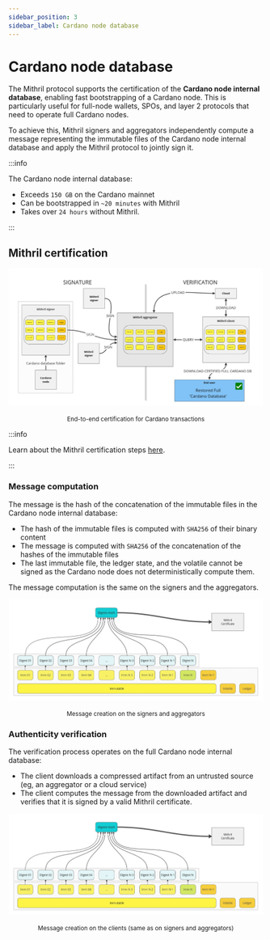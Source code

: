 ```yaml
---
sidebar_position: 3
sidebar_label: Cardano node database
---
```


# Cardano node database

The Mithril protocol supports the certification of the **Cardano node internal database**, enabling fast bootstrapping of a Cardano node. This is particularly useful for full-node wallets, SPOs, and layer 2 protocols that need to operate full Cardano nodes.

To achieve this, Mithril signers and aggregators independently compute a message representing the immutable files of the Cardano node internal database and apply the Mithril protocol to jointly sign it.

:::info

The Cardano node internal database:

- Exceeds `150 GB` on the Cardano mainnet
- Can be bootstrapped in `~20 minutes` with Mithril
- Takes over `24 hours` without Mithril.

:::

## Mithril certification

[![Design of the certification of the Cardano node internal database](./images/cardano-node-database/end-to-end-process.jpg)](./images/cardano-node-database/end-to-end-process.jpg)
<small><center>End-to-end certification for Cardano transactions</center></small>

:::info

Learn about the Mithril certification steps [here](./README.mdx).

:::

### Message computation

The message is the hash of the concatenation of the immutable files in the Cardano node internal database:

- The hash of the immutable files is computed with `SHA256` of their binary content
- The message is computed with `SHA256` of the concatenation of the hashes of the immutable files
- The last immutable file, the ledger state, and the volatile cannot be signed as the Cardano node does not deterministically compute them.

The message computation is the same on the signers and the aggregators.

[![Design of the certification of the Cardano node internal database](./images/cardano-node-database/message.jpg)](./images/cardano-node-database/message.jpg)
<small><center>Message creation on the signers and aggregators</center></small>

### Authenticity verification

The verification process operates on the full Cardano node internal database:

- The client downloads a compressed artifact from an untrusted source (eg, an aggregator or a cloud service)
- The client computes the message from the downloaded artifact and verifies that it is signed by a valid Mithril certificate.

[![Design of the certification of the Cardano node internal database](./images/cardano-node-database/message.jpg)](./images/cardano-node-database/message.jpg)
<small><center>Message creation on the clients (same as on signers and aggregators)</center></small>
